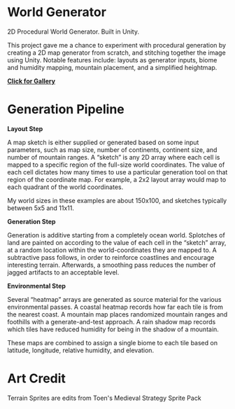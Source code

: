 # World Generator
 2D Procedural World Generator. Built in Unity.

This project gave me a chance to experiment with procedural generation by creating a 2D map generator from scratch, and stitching together the image using Unity. Notable features include: layouts as generator inputs, biome and humidity mapping, mountain placement, and a simplified heightmap.

**[Click for Gallery](https://stephentherianos.com/worldgen)**

# Generation Pipeline

**Layout Step**

A map sketch is either supplied or generated based on some input parameters, such as map size, number of continents, continent size, and number of mountain ranges. A “sketch” is any 2D array where each cell is mapped to a specific region of the full-size world coordinates. The value of each cell dictates how many times to use a particular generation tool on that region of the coordinate map. For example, a 2x2 layout array would map to each quadrant of the world coordinates.

My world sizes in these examples are about 150x100, and sketches typically between 5x5 and 11x11.

**Generation Step**

Generation is additive starting from a completely ocean world. Splotches of land are painted on according to the value of each cell in the “sketch” array, at a random location within the world-coordinates they are mapped to. A subtractive pass follows, in order to reinforce coastlines and encourage interesting terrain. Afterwards, a smoothing pass reduces the number of jagged artifacts to an acceptable level.

**Environmental Step**

Several “heatmap” arrays are generated as source material for the various environmental passes. A coastal heatmap records how far each tile is from the nearest coast. A mountain map places randomized mountain ranges and foothills with a generate-and-test approach. A rain shadow map records which tiles have reduced humidity for being in the shadow of a mountain.

These maps are combined to assign a single biome to each tile based on latitude, longitude, relative humidity, and elevation.

# Art Credit

Terrain Sprites are edits from Toen's Medieval Strategy Sprite Pack
